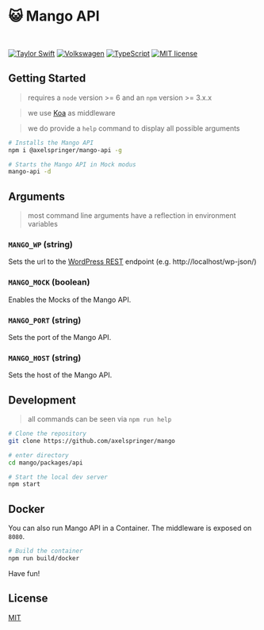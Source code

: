 # :smiley_cat: Mango API

<br/>

[![Taylor Swift](https://img.shields.io/badge/secured%20by-taylor%20swift-brightgreen.svg)](https://twitter.com/SwiftOnSecurity)
[![Volkswagen](https://auchenberg.github.io/volkswagen/volkswargen_ci.svg?v=1)](https://github.com/auchenberg/volkswagen)
[![TypeScript](https://badges.frapsoft.com/typescript/awesome/typescript.png?v=101)](https://github.com/ellerbrock/typescript-badges/)
[![MIT license](http://img.shields.io/badge/license-MIT-brightgreen.svg)](http://opensource.org/licenses/MIT)

## Getting Started

> requires a `node` version >= 6 and an `npm` version >= 3.x.x

> we use [Koa](https://github.com/koajs/koa) as middleware

> we do provide a `help` command to display all possible arguments

```bash
# Installs the Mango API
npm i @axelspringer/mango-api -g

# Starts the Mango API in Mock modus
mango-api -d
```

## Arguments

> most command line arguments have a reflection in environment variables

### `MANGO_WP` (string)

Sets the url to the [WordPress REST](https://developer.wordpress.org/rest-api/) endpoint (e.g. http://localhost/wp-json/)

### `MANGO_MOCK` (boolean)

Enables the Mocks of the Mango API. 

### `MANGO_PORT` (string)

Sets the port of the Mango API.

### `MANGO_HOST` (string)

Sets the host of the Mango API.

## Development

> all commands can be seen via `npm run help`

```bash
# Clone the repository
git clone https://github.com/axelspringer/mango

# enter directory
cd mango/packages/api

# Start the local dev server
npm start
```

## Docker

You can also run Mango API in a Container. The middleware is exposed on `8080`.

```bash
# Build the container
npm run build/docker
```

Have fun!

## License
[MIT](/LICENSE)
